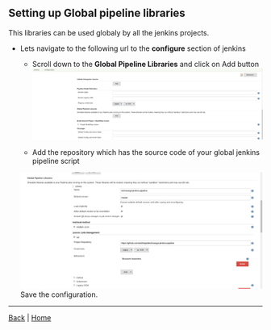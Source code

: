 ##  Setting up Global pipeline libraries 

This libraries can be used globaly by all the jenkins projects. 

- Lets navigate to the following url to the **configure** section of jenkins
  - Scroll down to the **Global Pipeline Libraries** and click on Add button   
  ![directory screenshot_global_0](assets/screenshot_global_0.png  "screenshot_global_0")
     
  - Add the repository which has the source code of your global jenkins pipeline script  
  
  ![directory screenshot_global_0](assets/screenshot_global_1.png  "screenshot_global_1")  
  Save the configuration.
  
---
[Back](/scripts/README.md) | [Home](/scripts/README.md)